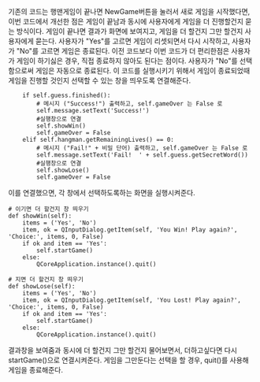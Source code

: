 기존의 코드는 행맨게임이 끝나면 NewGame버튼을 눌러서 새로 게임을 시작했다면, 이번 코드에서 개선한 점은 게임이 끝남과 동시에 사용자에게 게임을 더 진행할건지 묻는 방식이다.
게임이 끝나면 결과가 화면에 보여지고, 게임을 더 할건지 그만 할건지 사용자에게 묻는다.
사용자가 "Yes"를 고르면 게임이 리셋되면서 다시 시작하고, 
사용자가 "No"를 고르면 게임은 종료된다.
이전 코드보다 이번 코드가 더 편리한점은 사용자가 게임이 하기싫은 경우, 직접 종료하지 않아도 된다는 점이다. 
사용자가 "No"를 선택함으로써 게임은 자동으로 종료된다. 
이 코드를 실행시키기 위해서 게임이 종료되었때 게임을 진행할 것인지 선택할 수 있는 창을 띄우도록 연결해준다.

        if self.guess.finished():
            # 메시지 ("Success!") 출력하고, self.gameOver 는 False 로
            self.message.setText('Success!')
            #실행창으로 연결
            self.showWin()
            self.gameOver = False
        elif self.hangman.getRemainingLives() == 0:
            # 메시지 ("Fail!" + 비밀 단어) 출력하고, self.gameOver 는 False 로
            self.message.setText('Fail!  ' + self.guess.getSecretWord())
            #실행창으로 연결
            self.showLose()
            self.gameOver = False
      
이를 연결했으면, 각 창에서 선택하도록하는 화면을 실행시켜준다.

    # 이기면 더 할건지 창 띄우기
    def showWin(self):
        items = ('Yes', 'No')
        item, ok = QInputDialog.getItem(self, 'You Win! Play again?', 'Choice:', items, 0, False)
        if ok and item == 'Yes':
            self.startGame()
        else:
            QCoreApplication.instance().quit()

    # 지면 더 할건지 창 띄우기
    def showLose(self):
        items = ('Yes', 'No')
        item, ok = QInputDialog.getItem(self, 'You Lost! Play again?', 'Choice:', items, 0, False)
        if ok and item == 'Yes':
            self.startGame()
        else:
            QCoreApplication.instance().quit()
            
 결과창을 보여줌과 동시에 더 할건지 그만 할건지 물어보면서, 더하고싶다면 다시 startGame()으로 연결시켜준다.
 게임을 그만둔다는 선택을 할 경우, quit()를 사용해 게임을 종료해준다.
